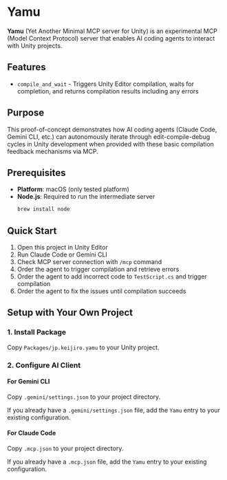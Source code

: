 # Yamu

**Yamu** (Yet Another Minimal MCP server for Unity) is an experimental MCP
(Model Context Protocol) server that enables AI coding agents to interact with
Unity projects.

## Features

- `compile_and_wait` - Triggers Unity Editor compilation, waits for completion,
  and returns compilation results including any errors

## Purpose

This proof-of-concept demonstrates how AI coding agents (Claude Code, Gemini
CLI, etc.) can autonomously iterate through edit-compile-debug cycles in Unity
development when provided with these basic compilation feedback mechanisms via
MCP.

## Prerequisites

- **Platform**: macOS (only tested platform)
- **Node.js**: Required to run the intermediate server
  ```bash
  brew install node
  ```

## Quick Start

1. Open this project in Unity Editor
2. Run Claude Code or Gemini CLI
3. Check MCP server connection with `/mcp` command
4. Order the agent to trigger compilation and retrieve errors
5. Order the agent to add incorrect code to `TestScript.cs` and trigger
   compilation
6. Order the agent to fix the issues until compilation succeeds

## Setup with Your Own Project

### 1. Install Package

Copy `Packages/jp.keijiro.yamu` to your Unity project.

### 2. Configure AI Client

#### For Gemini CLI
Copy `.gemini/settings.json` to your project directory.

If you already have a `.gemini/settings.json` file, add the `Yamu` entry to
your existing configuration.

#### For Claude Code
Copy `.mcp.json` to your project directory.

If you already have a `.mcp.json` file, add the `Yamu` entry to your existing
configuration.
